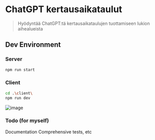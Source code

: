 # ChatGPT kertausaikataulut

> Hyödyntää ChatGPT:tä kertausaikataulujen tuottamiseen lukion aihealueista

## Dev Environment

### Server

```bash
npm run start
```

### Client

```bash
cd .\client\
npm run dev
```

![image](https://github.com/kerosiinikone/kertaus/assets/100020686/8c3245e2-da0c-4d21-bcef-20549d512c52)

### Todo (for myself)

Documentation
Comprehensive tests, etc
